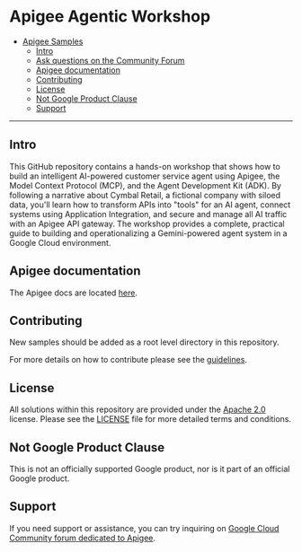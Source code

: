 # Apigee Agentic Workshop

- [Apigee Samples](#apigee-samples)
    - [Intro](#intro)
    - [Ask questions on the Community Forum](#ask-questions-on-the-community-forum)
    - [Apigee documentation](#apigee-documentation)
    - [Contributing](#contributing)
    - [License](#license)
    - [Not Google Product Clause](#not-google-product-clause)
    - [Support](#support)

---

## <a name="intro"></a>Intro

This GitHub repository contains a hands-on workshop that shows how to build an intelligent AI-powered customer service agent using Apigee, the Model Context Protocol (MCP), and the Agent Development Kit (ADK). By following a narrative about Cymbal Retail, a fictional company with siloed data, you'll learn how to transform APIs into "tools" for an AI agent, connect systems using Application Integration, and secure and manage all AI traffic with an Apigee API gateway. The workshop provides a complete, practical guide to building and operationalizing a Gemini-powered agent system in a Google Cloud environment.

## <a name="docs"></a>Apigee documentation

The Apigee docs are located [here](https://cloud.google.com/apigee/docs).

## <a name="contributing"></a>Contributing

New samples should be added as a root level directory in this repository.

For more details on how to contribute please see the [guidelines](./CONTRIBUTING.md).

## License

All solutions within this repository are provided under the
[Apache 2.0](https://www.apache.org/licenses/LICENSE-2.0) license.
Please see the [LICENSE](./LICENSE.txt) file for more detailed terms and conditions.

## Not Google Product Clause

This is not an officially supported Google product, nor is it part of an
official Google product.

## Support

If you need support or assistance, you can try inquiring on [Google Cloud Community
forum dedicated to Apigee](https://www.googlecloudcommunity.com/gc/Apigee/bd-p/cloud-apigee).